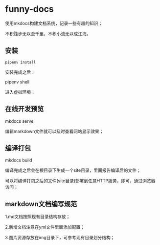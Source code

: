 # funny-docs

使用mkdocs构建文档系统，记录一些有趣的知识；

不积跬步无以至千里，不积小流无以成江海。

## 安装
```shell
pipenv install
```

安装完成之后：

pipenv shell

进入虚拟环境；

## 在线开发预览
mkdocs serve

编辑markdown文件就可以及时查看网站显示效果；

## 编译打包
mkdocs build

编译完成之后会在根目录下生成一个site目录，里面报告编译后的文件；

可以将编译打包之后的文件(site目录)部署到任意HTTP服务，即可，通过浏览器访问；

## markdown文档编写规范
1.md文档按照现有目录结构存放；

2.新增文档注意在yml文件里面添加配置；

3.图片资源存放在img目录下，可参考现有目录划分结构；